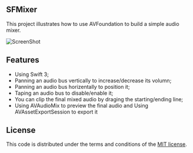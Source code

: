 ## SFMixer


This project illustrates how to use AVFoundation to build a simple audio mixer.

![ScreenShot](https://raw.github.com/JagieChen/SFMixer/master/s1.png)



## Features

* Using Swift 3;
* Panning an audio bus vertically to increase/decrease its volumn;
* Panning an audio bus horizentally to position it;
* Taping an audio bus to disable/enable it;
* You can clip the final mixed audio by draging the starting/ending line;
* Using AVAudioMix to preview the final audio and Using AVAssetExportSession to export it


## License

This code is distributed under the terms and conditions of the [MIT license](LICENSE).


